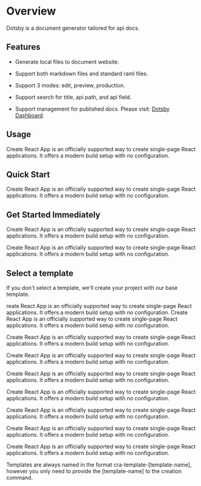 # Overview

Dotsby is a document generator tailored for api docs.

## Features
* Generate local files to document website.

* Support both markdown files and standard raml files.

* Support 3 modes: edit, preview, production.

* Support search for title, api path, and api field.

* Support management for published docs. Please visit: [Dotsby Dashboard]().

## Usage

Create React App is an officially supported way to create single-page React applications. It offers a modern build setup with no configuration.

## Quick Start

Create React App is an officially supported way to create single-page React applications. It offers a modern build setup with no configuration.

## Get Started Immediately

Create React App is an officially supported way to create single-page React applications. It offers a modern build setup with no configuration.

Create React App is an officially supported way to create single-page React applications. It offers a modern build setup with no configuration.

## Select a template

If you don't select a template, we'll create your project with our base template.

reate React App is an officially supported way to create single-page React applications. It offers a modern build setup with no configuration.
Create React App is an officially supported way to create single-page React applications. It offers a modern build setup with no configuration.

Create React App is an officially supported way to create single-page React applications. It offers a modern build setup with no configuration.

Create React App is an officially supported way to create single-page React applications. It offers a modern build setup with no configuration.

Create React App is an officially supported way to create single-page React applications. It offers a modern build setup with no configuration.

Create React App is an officially supported way to create single-page React applications. It offers a modern build setup with no configuration.

Create React App is an officially supported way to create single-page React applications. It offers a modern build setup with no configuration.

Create React App is an officially supported way to create single-page React applications. It offers a modern build setup with no configuration.

Create React App is an officially supported way to create single-page React applications. It offers a modern build setup with no configuration.

Templates are always named in the format cra-template-[template-name], however you only need to provide the [template-name] to the creation command.